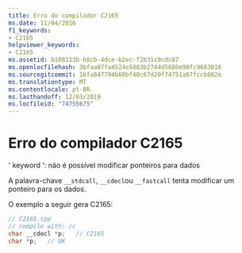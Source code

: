 ```yaml
---
title: Erro do compilador C2165
ms.date: 11/04/2016
f1_keywords:
- C2165
helpviewer_keywords:
- C2165
ms.assetid: b108313b-b8cb-4dce-b2ec-f2b31c9cdc87
ms.openlocfilehash: 3bfaa07fa4524e5883b2744d5686e90fc9683016
ms.sourcegitcommit: 16fa847794b60bf40c67d20f74751a67fccb602e
ms.translationtype: MT
ms.contentlocale: pt-BR
ms.lasthandoff: 12/03/2019
ms.locfileid: "74755675"
---
```

# <a name="compiler-error-c2165"></a>Erro do compilador C2165

' keyword ': não é possível modificar ponteiros para dados

A palavra-chave `__stdcall`, `__cdecl`ou `__fastcall` tenta modificar um ponteiro para os dados.

O exemplo a seguir gera C2165:

```cpp
// C2165.cpp
// compile with: /c
char __cdecl *p;   // C2165
char *p;   // OK
```
